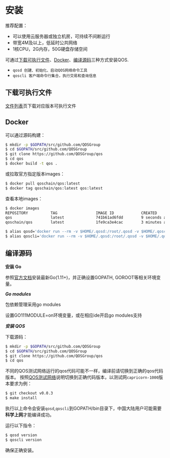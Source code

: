 # 安装

推荐配置：
* 可以使用云服务器或独立机房，可持续不间断运行
* 带宽4M及以上，低延时公共网络
* 1核CPU，2G内存，50G硬盘存储空间

可通过[下载可执行文件](#下载可执行文件)、[Docker](#Docker)、[编译源码](#编译源码)三种方式安装QOS.

* `qosd 创建、初始化、启动QOS网络命令工具`
* `qoscli 客户端命令行集合，执行交易和查询信息`

## 下载可执行文件

[文件列表](https://github.com/QOSGroup/qos/blob/develop/DOWNLOAD.md)页下载对应版本可执行文件

## Docker

可以通过源码构建：
```bash
$ mkdir -p $GOPATH/src/github.com/QOSGroup
$ cd $GOPATH/src/github.com/QOSGroup
$ git clone https://github.com/QOSGroup/qos
$ cd qos
$ docker build -t qos .
```
或拉取官方指定版本images：
```bash
$ docker pull qoschain/qos:latest
$ docker tag qoschain/qos:latest qos:latest
```

查看本地images：
```bash
$ docker images
REPOSITORY          TAG                 IMAGE ID            CREATED             SIZE
qos                 latest              741b61ad6fdd        9 seconds ago       65.5MB
qoschain/qos        latest              1fe9ca3e4cac        3 minutes ago       65.5MB
```

```bash
$ alias qosd='docker run --rm -v $HOME/.qosd:/root/.qosd -v $HOME/.qoscli:/root/.qoscli -p 26657:26657 -p 26656:26656 --name qosd -d qos qosd'
$ alias qoscli='docker run --rm -v $HOME/.qosd:/root/.qosd -v $HOME/.qoscli:/root/.qoscli --link qosd:qosd qos qoscli --node qosd:26657'
```

## 编译源码

**安装 Go**

参照[官方文档](https://golang.org/doc/install)安装最新Go(1.11+)，并正确设置GOPATH, GOROOT等相关环境变量。

***Go modules***

包依赖管理采用go modules

设置GO111MODULE=on环境变量，或在相应ide开启go modules支持

***安装 QOS***

下载源码：
```bash
$ mkdir -p $GOPATH/src/github.com/QOSGroup
$ cd $GOPATH/src/github.com/QOSGroup
$ git clone https://github.com/QOSGroup/qos
$ cd qos
```

不同的QOS测试网络运行的qos代码可能不一样，编译前请切换到正确的qos代码版本。
按照[QOS测试网络](https://github.com/QOSGroup/qos-testnets)说明切换到正确代码版本，以测试网`capricorn-1000`版本要求为例：
```bash
$ git checkout v0.0.3
$ make install
```
执行以上命令会安装`qosd`,`qoscli`到GOPATH/bin目录下，中国大陆用户可能需要**科学上网**才能编译成功。


运行以下指令：
```bash
$ qosd version
$ qoscli version
```

确保正确安装。